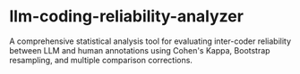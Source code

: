 # llm-coding-reliability-analyzer
A comprehensive statistical analysis tool for evaluating inter-coder reliability between LLM and human annotations using Cohen's Kappa, Bootstrap resampling, and multiple comparison corrections.
